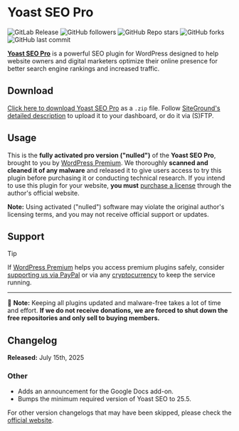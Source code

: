# Yoast SEO Pro

![GitLab Release](https://img.shields.io/gitlab/v/release/wordpress-premium%2Fwordpress-seo-premium) ![GitHub followers](https://img.shields.io/github/followers/wordpress-premium?style=flat&color=lightblue) ![GitHub Repo stars](https://img.shields.io/github/stars/wordpress-premium/wordpress-seo-premium?style=flat&color=orange) ![GitHub forks](https://img.shields.io/github/forks/wordpress-premium/wordpress-seo-premium?style=flat) ![GitHub last commit](https://img.shields.io/github/last-commit/wordpress-premium/wordpress-seo-premium)

**[Yoast SEO Pro](https://yoast.com/wordpress/plugins/seo/)** is a powerful SEO plugin for WordPress designed to help website owners and digital marketers optimize their online presence for better search engine rankings and increased traffic.

## Download

[Click here to download Yoast SEO Pro](https://gitlab.com/wordpress-premium/wordpress-seo-premium/-/archive/main/wordpress-seo-premium-main.zip) as a `.zip` file. Follow [SiteGround's detailed description](https://www.siteground.com/tutorials/wordpress/install-plugins/#How_to_Upload_a_WordPress_Plugin_from_a_File) to upload it to your dashboard, or do it via (S)FTP.

## Usage

This is the **fully activated pro version ("nulled")** of the **Yoast SEO Pro**, brought to you by [WordPress Premium](https://www.wordpress-premium.net). We thoroughly **scanned and cleaned it of any malware** and released it to give users access to try this plugin before purchasing it or conducting technical research. If you intend to use this plugin for your website, **you must** [purchase a license](https://yoast.com/wordpress/plugins/seo/buy-yoast-seo/) through the author's official website.

**Note:** Using activated ("nulled") software may violate the original author's licensing terms, and you may not receive official support or updates.

## Support

> [!TIP]
>
> If [WordPress Premium](https://www.wordpress-premium.net/) helps you access premium plugins safely, consider [supporting us via PayPal](https://www.paypal.com/paypalme/thaikolja) or via any [cryptocurrency](https://www.wordpress-premium.net/wallets/) to keep the service running.

---

🚨 **Note:** Keeping all plugins updated and malware-free takes a lot of time and effort. **If we do not receive donations, we are forced to shut down the free repositories and only sell to buying members.**

## Changelog

**Released:** July 15th, 2025

### Other

* Adds an announcement for the Google Docs add-on.
* Bumps the minimum required version of Yoast SEO to 25.5.

For other version changelogs that may have been skipped, please check the [official website](https://yoast.com/wordpress/plugins/seo/change-log/).
